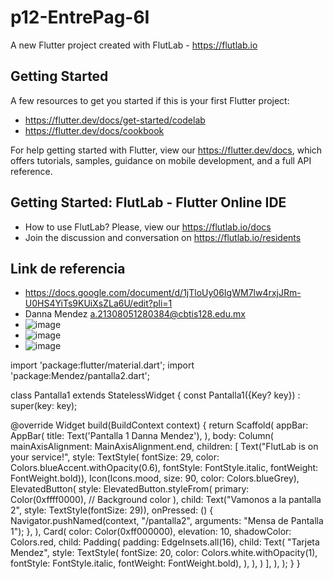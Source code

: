 # p12-EntrePag-6I

A new Flutter project created with FlutLab - https://flutlab.io

## Getting Started

A few resources to get you started if this is your first Flutter project:

- https://flutter.dev/docs/get-started/codelab
- https://flutter.dev/docs/cookbook

For help getting started with Flutter, view our
https://flutter.dev/docs, which offers tutorials,
samples, guidance on mobile development, and a full API reference.

## Getting Started: FlutLab - Flutter Online IDE

- How to use FlutLab? Please, view our https://flutlab.io/docs
- Join the discussion and conversation on https://flutlab.io/residents
  
## Link de referencia
- https://docs.google.com/document/d/1jTloUy06IgWM7lw4rxjJRm-U0HS4YiTs9KUiXsZLa6U/edit?pli=1
- Danna Mendez a.21308051280384@cbtis128.edu.mx
- ![image](https://github.com/MendezD128/p12-EntrePag-6I/assets/143744206/074ce26e-c4d3-4f00-8b74-d94e9eb2bedc)
- ![image](https://github.com/MendezD128/p12-EntrePag-6I/assets/143744206/b256695a-265f-4bf6-832e-ddd61d8b8229)
- ![image](https://github.com/MendezD128/p12-EntrePag-6I/assets/143744206/5517bb8a-2af4-426d-b620-25e58b216209)

import 'package:flutter/material.dart';
import 'package:Mendez/pantalla2.dart';

class Pantalla1 extends StatelessWidget {
  const Pantalla1({Key? key}) : super(key: key);

  @override
  Widget build(BuildContext context) {
    return Scaffold(
      appBar: AppBar(
        title: Text('Pantalla 1 Danna Mendez'),
      ),
      body: Column(
        mainAxisAlignment: MainAxisAlignment.end,
        children: <Widget>[
          Text("FlutLab is on your service!",
              style: TextStyle(
                  fontSize: 29,
                  color: Colors.blueAccent.withOpacity(0.6),
                  fontStyle: FontStyle.italic,
                  fontWeight: FontWeight.bold)),
          Icon(Icons.mood, size: 90, color: Colors.blueGrey),
          ElevatedButton(
            style: ElevatedButton.styleFrom(
              primary: Color(0xffff0000), // Background color
            ),
            child:
                Text("Vamonos a la pantalla 2", style: TextStyle(fontSize: 29)),
            onPressed: () {
              Navigator.pushNamed(context, "/pantalla2",
                  arguments: "Mensa de Pantalla 1");
            },
          ),
          Card(
            color: Color(0xff000000),
            elevation: 10,
            shadowColor: Colors.red,
            child: Padding(
              padding: EdgeInsets.all(16),
              child: Text(
                "Tarjeta Mendez",
                style: TextStyle(
                    fontSize: 20,
                    color: Colors.white.withOpacity(1),
                    fontStyle: FontStyle.italic,
                    fontWeight: FontWeight.bold),
              ),
            ),
          )
        ],
      ),
    );
  }
}


